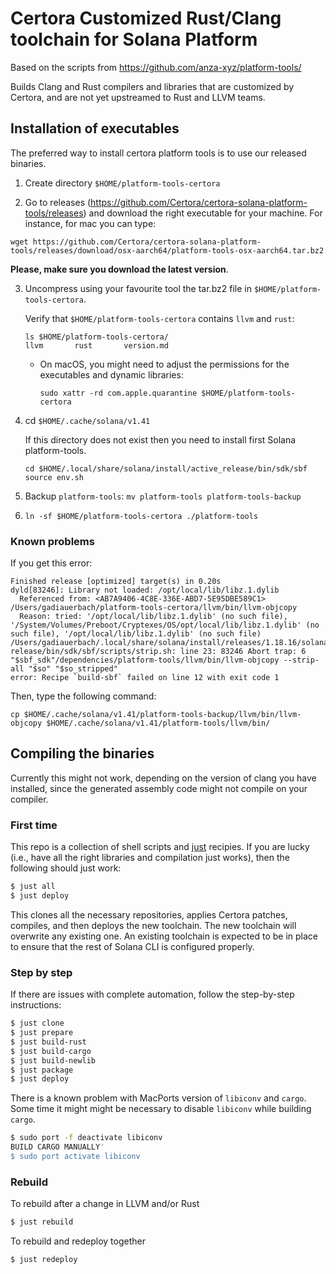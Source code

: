 # Certora Customized Rust/Clang toolchain for Solana Platform

Based on the scripts from https://github.com/anza-xyz/platform-tools/

Builds Clang and Rust compilers and libraries that are customized by Certora, and
are not yet upstreamed to Rust and LLVM teams.

## Installation of executables

The preferred way to install certora platform tools is to use our
released binaries.

1. Create directory `$HOME/platform-tools-certora`

2. Go to releases (https://github.com/Certora/certora-solana-platform-tools/releases) and download the right executable for your machine. For instance, for mac you can type:

```
wget https://github.com/Certora/certora-solana-platform-tools/releases/download/osx-aarch64/platform-tools-osx-aarch64.tar.bz2
``` 
**Please, make sure you download the latest version**.

3. Uncompress using your favourite tool the tar.bz2 file in `$HOME/platform-tools-certora`.

   Verify that `$HOME/platform-tools-certora` contains `llvm` and `rust`:
   ```shell
   ls $HOME/platform-tools-certora/
   llvm       rust       version.md
   ```
   *  On macOS, you might need to adjust the permissions for the executables and dynamic libraries:
      ```shell
      sudo xattr -rd com.apple.quarantine $HOME/platform-tools-certora
      ```
3. cd `$HOME/.cache/solana/v1.41`

   If this directory does not exist then you need to install first Solana platform-tools.

   ```
   cd $HOME/.local/share/solana/install/active_release/bin/sdk/sbf
   source env.sh
   ```

5. Backup `platform-tools`: `mv platform-tools platform-tools-backup`
6. `ln -sf $HOME/platform-tools-certora ./platform-tools`

### Known problems

If you get this error:

```
Finished release [optimized] target(s) in 0.20s
dyld[83246]: Library not loaded: /opt/local/lib/libz.1.dylib
  Referenced from: <AB7A9406-4C8E-336E-ABD7-5E95DBE589C1> /Users/gadiauerbach/platform-tools-certora/llvm/bin/llvm-objcopy
  Reason: tried: '/opt/local/lib/libz.1.dylib' (no such file), '/System/Volumes/Preboot/Cryptexes/OS/opt/local/lib/libz.1.dylib' (no such file), '/opt/local/lib/libz.1.dylib' (no such file)
/Users/gadiauerbach/.local/share/solana/install/releases/1.18.16/solana-release/bin/sdk/sbf/scripts/strip.sh: line 23: 83246 Abort trap: 6           "$sbf_sdk"/dependencies/platform-tools/llvm/bin/llvm-objcopy --strip-all "$so" "$so_stripped"
error: Recipe `build-sbf` failed on line 12 with exit code 1
```

Then, type the following command:

```
cp $HOME/.cache/solana/v1.41/platform-tools-backup/llvm/bin/llvm-objcopy $HOME/.cache/solana/v1.41/platform-tools/llvm/bin/
```

## Compiling the binaries

Currently this might not work, depending on the version of clang you
have installed, since the generated assembly code might not compile on
your compiler.

### First time

This repo is a collection of shell scripts and [just](https://github.com/casey/just) recipies.
If you are lucky (i.e., have all the right libraries and compilation just
works), then the following should just work:

```bash
$ just all
$ just deploy
```

This clones all the necessary repositories, applies Certora patches, compiles,
and then deploys the new toolchain. The new toolchain will overwrite any
existing one. An existing toolchain is expected to be in place to ensure that
the rest of Solana CLI is configured properly.

### Step by step

If there are issues with complete automation, follow the step-by-step instructions:

```bash
$ just clone
$ just prepare
$ just build-rust
$ just build-cargo
$ just build-newlib
$ just package
$ just deploy
```

There is a known problem with MacPorts version of `libiconv` and `cargo`. Some
time it might might be necessary to disable `libiconv` while building `cargo`.

```bash
$ sudo port -f deactivate libiconv
BUILD CARGO MANUALLY'
$ sudo port activate libiconv
```

### Rebuild

To rebuild after a change in LLVM and/or Rust

```bash
$ just rebuild
```

To rebuild and redeploy together

```bash
$ just redeploy
```


